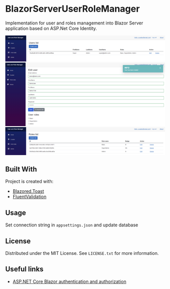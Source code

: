 # BlazorServerUserRoleManager

Implementation for user and roles management into Blazor Server application based on ASP.Net Core Identity.

<img src="images/1.png" alt="UserList">

<img src="images/2.png" alt="UserCreated">

<img src="images/3.png" alt="RolesList">

## Built With

Project is created with:
* [Blazored.Toast](https://github.com/Blazored/Toast)
* [FluentValidation](https://github.com/Blazored/FluentValidation)

## Usage

Set connection string in `appsettings.json` and update database

## License
Distributed under the MIT License. See `LICENSE.txt` for more information.

## Useful links

* [ASP.NET Core Blazor authentication and authorization](https://docs.microsoft.com/en-us/aspnet/core/blazor/security/?view=aspnetcore-6.0)

